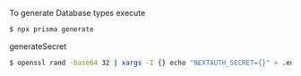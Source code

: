 To generate Database types execute 
```sh
$ npx prisma generate
```

generateSecret
```sh
$ openssl rand -base64 32 | xargs -I {} echo "NEXTAUTH_SECRET={}" > .env
```